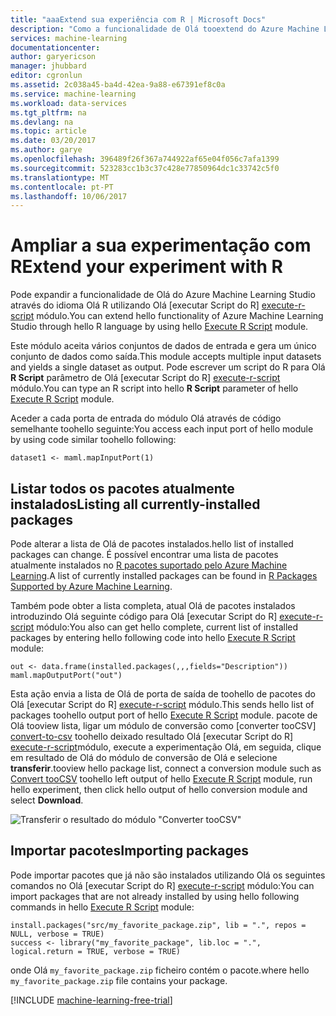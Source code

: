 ```yaml
---
title: "aaaExtend sua experiência com R | Microsoft Docs"
description: "Como a funcionalidade de Olá tooextend do Azure Machine Learning Studio através do idioma Olá R utilizando Olá módulo executar Script do R."
services: machine-learning
documentationcenter: 
author: garyericson
manager: jhubbard
editor: cgronlun
ms.assetid: 2c038a45-ba4d-42ea-9a88-e67391ef8c0a
ms.service: machine-learning
ms.workload: data-services
ms.tgt_pltfrm: na
ms.devlang: na
ms.topic: article
ms.date: 03/20/2017
ms.author: garye
ms.openlocfilehash: 396489f26f367a744922af65e04f056c7afa1399
ms.sourcegitcommit: 523283cc1b3c37c428e77850964dc1c33742c5f0
ms.translationtype: MT
ms.contentlocale: pt-PT
ms.lasthandoff: 10/06/2017
---
```

# <a name="extend-your-experiment-with-r"></a><span data-ttu-id="da550-103">Ampliar a sua experimentação com R</span><span class="sxs-lookup"><span data-stu-id="da550-103">Extend your experiment with R</span></span>
<span data-ttu-id="da550-104">Pode expandir a funcionalidade de Olá do Azure Machine Learning Studio através do idioma Olá R utilizando Olá [executar Script do R] [ execute-r-script] módulo.</span><span class="sxs-lookup"><span data-stu-id="da550-104">You can extend hello functionality of Azure Machine Learning Studio through hello R language by using hello [Execute R Script][execute-r-script] module.</span></span>

<span data-ttu-id="da550-105">Este módulo aceita vários conjuntos de dados de entrada e gera um único conjunto de dados como saída.</span><span class="sxs-lookup"><span data-stu-id="da550-105">This module accepts multiple input datasets and yields a single dataset as output.</span></span> <span data-ttu-id="da550-106">Pode escrever um script do R para Olá **R Script** parâmetro de Olá [executar Script do R] [ execute-r-script] módulo.</span><span class="sxs-lookup"><span data-stu-id="da550-106">You can type an R script into hello **R Script** parameter of hello [Execute R Script][execute-r-script] module.</span></span>

<span data-ttu-id="da550-107">Aceder a cada porta de entrada do módulo Olá através de código semelhante toohello seguinte:</span><span class="sxs-lookup"><span data-stu-id="da550-107">You access each input port of hello module by using code similar toohello following:</span></span>

    dataset1 <- maml.mapInputPort(1)

## <a name="listing-all-currently-installed-packages"></a><span data-ttu-id="da550-108">Listar todos os pacotes atualmente instalados</span><span class="sxs-lookup"><span data-stu-id="da550-108">Listing all currently-installed packages</span></span>
<span data-ttu-id="da550-109">Pode alterar a lista de Olá de pacotes instalados.</span><span class="sxs-lookup"><span data-stu-id="da550-109">hello list of installed packages can change.</span></span> <span data-ttu-id="da550-110">É possível encontrar uma lista de pacotes atualmente instalados no [R pacotes suportado pelo Azure Machine Learning](https://msdn.microsoft.com/library/azure/mt741980.aspx).</span><span class="sxs-lookup"><span data-stu-id="da550-110">A list of currently installed packages can be found in [R Packages Supported by Azure Machine Learning](https://msdn.microsoft.com/library/azure/mt741980.aspx).</span></span>

<span data-ttu-id="da550-111">Também pode obter a lista completa, atual Olá de pacotes instalados introduzindo Olá seguinte código para Olá [executar Script do R] [ execute-r-script] módulo:</span><span class="sxs-lookup"><span data-stu-id="da550-111">You also can get hello complete, current list of installed packages by entering hello following code into hello [Execute R Script][execute-r-script] module:</span></span>

    out <- data.frame(installed.packages(,,,fields="Description"))
    maml.mapOutputPort("out")

<span data-ttu-id="da550-112">Esta ação envia a lista de Olá de porta de saída de toohello de pacotes do Olá [executar Script do R] [ execute-r-script] módulo.</span><span class="sxs-lookup"><span data-stu-id="da550-112">This sends hello list of packages toohello output port of hello [Execute R Script][execute-r-script] module.</span></span>
<span data-ttu-id="da550-113">pacote de Olá tooview lista, ligar um módulo de conversão como [converter tooCSV] [ convert-to-csv] toohello deixado resultado Olá [executar Script do R] [ execute-r-script]módulo, execute a experimentação Olá, em seguida, clique em resultado de Olá do módulo de conversão de Olá e selecione **transferir**.</span><span class="sxs-lookup"><span data-stu-id="da550-113">tooview hello package list, connect a conversion module such as [Convert tooCSV][convert-to-csv] toohello left output of hello [Execute R Script][execute-r-script] module, run hello experiment, then click hello output of hello conversion module and select **Download**.</span></span> 

![Transferir o resultado do módulo "Converter tooCSV"](./media/machine-learning-extend-your-experiment-with-r/download-package-list.png)


<!--
For convenience, here is hello [current full list with version numbers in Excel format](http://az754797.vo.msecnd.net/docs/RPackages.xlsx).
-->

## <a name="importing-packages"></a><span data-ttu-id="da550-115">Importar pacotes</span><span class="sxs-lookup"><span data-stu-id="da550-115">Importing packages</span></span>
<span data-ttu-id="da550-116">Pode importar pacotes que já não são instalados utilizando Olá os seguintes comandos no Olá [executar Script do R] [ execute-r-script] módulo:</span><span class="sxs-lookup"><span data-stu-id="da550-116">You can import packages that are not already installed by using hello following commands in hello [Execute R Script][execute-r-script] module:</span></span>

    install.packages("src/my_favorite_package.zip", lib = ".", repos = NULL, verbose = TRUE)
    success <- library("my_favorite_package", lib.loc = ".", logical.return = TRUE, verbose = TRUE)

<span data-ttu-id="da550-117">onde Olá `my_favorite_package.zip` ficheiro contém o pacote.</span><span class="sxs-lookup"><span data-stu-id="da550-117">where hello `my_favorite_package.zip` file contains your package.</span></span>

[!INCLUDE [machine-learning-free-trial](../../includes/machine-learning-free-trial.md)]


<!-- Module References -->
[execute-r-script]: https://msdn.microsoft.com/library/azure/30806023-392b-42e0-94d6-6b775a6e0fd5/
[convert-to-csv]: https://msdn.microsoft.com/library/azure/faa6ba63-383c-4086-ba58-7abf26b85814/
